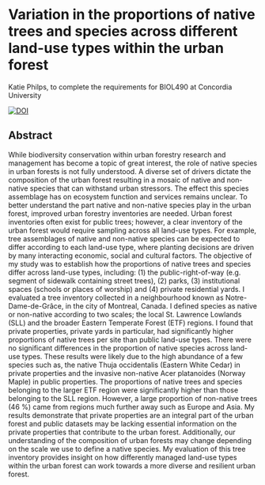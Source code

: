 # Variation in the proportions of native trees and species across different land-use types within the urban forest

Katie Philps, to complete the requirements for BIOL490 at Concordia University


[![DOI](https://zenodo.org/badge/746877335.svg)](https://zenodo.org/doi/10.5281/zenodo.10553245)


## Abstract
While biodiversity conservation within urban forestry research and management has become a topic of great interest, the role of native species in urban forests is not fully understood. A diverse set of drivers dictate the composition of the urban forest resulting in a mosaic of native and non-native species that can withstand urban stressors. The effect this species assemblage has on ecosystem function and services remains unclear. To better understand the part native and non-native species play in the urban forest, improved urban forestry inventories are needed. Urban forest inventories often exist for public trees; however, a clear inventory of the urban forest would require sampling across all land-use types. For example, tree assemblages of native and non-native species can be expected to differ according to each land-use type, where planting decisions are driven by many interacting economic, social and cultural factors. The objective of my study was to establish how the proportions of native trees and species differ across land-use types, including: (1) the public-right-of-way (e.g. segment of sidewalk containing street trees), (2) parks, (3) institutional spaces (schools or places of worship) and (4) private residential yards. I evaluated a tree inventory collected in a neighbourhood known as Notre-Dame-de-Grâce, in the city of Montreal, Canada. I defined species as native or non-native according to two scales; the local St. Lawrence Lowlands (SLL) and the broader Eastern Temperate Forest (ETF) regions. I found that private properties, private yards in particular, had significantly higher proportions of native trees per site than public land-use types. There were no significant differences in the proportion of native species across land-use types. These results were likely due to the high abundance of a few species such as, the native Thuja occidentalis (Eastern White Cedar) in private properties and the invasive non-native Acer platanoides (Norway Maple) in public properties. The proportions of native trees and species belonging to the larger ETF region were significantly higher than those belonging to the SLL region. However, a large proportion of non-native trees (46 %) came from regions much further away such as Europe and Asia. My results demonstrate that private properties are an integral part of the urban forest and public datasets may be lacking essential information on the private properties that contribute to the urban forest. Additionally, our understanding of the composition of urban forests may change depending on the scale we use to define a native species. My evaluation of this tree inventory provides insight on how differently managed land-use types within the urban forest can work towards a more diverse and resilient urban forest.
